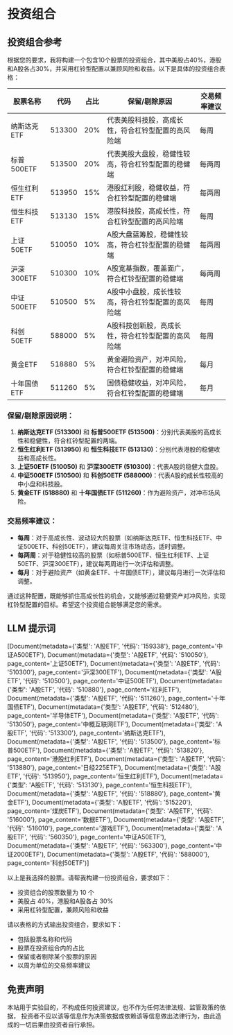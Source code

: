 # 投资组合

## 投资组合参考

根据您的要求，我将构建一个包含10个股票的投资组合，其中美股占40%，港股和A股各占30%，并采用杠铃型配置以兼顾风险和收益。以下是具体的投资组合表格：

| 股票名称          | 代码     | 占比  | 保留/剔除原因                                      | 交易频率建议 |
|-------------------|----------|------|---------------------------------------------------|--------------|
| 纳斯达克ETF       | 513300   | 20%  | 代表美股科技股，高成长性，符合杠铃型配置的高风险端 | 每周         |
| 标普500ETF        | 513500   | 20%  | 代表美股大盘股，稳健性较高，符合杠铃型配置的稳健端 | 每两周       |
| 恒生红利ETF       | 513950   | 15%  | 港股红利股，稳健收益，符合杠铃型配置的稳健端       | 每两周       |
| 恒生科技ETF       | 513130   | 15%  | 港股科技股，高成长性，符合杠铃型配置的高风险端     | 每周         |
| 上证50ETF         | 510050   | 10%  | A股大盘蓝筹股，稳健性较高，符合杠铃型配置的稳健端 | 每两周       |
| 沪深300ETF        | 510300   | 10%  | A股宽基指数，覆盖面广，符合杠铃型配置的稳健端     | 每两周       |
| 中证500ETF        | 510500   | 5%   | A股中小盘股，成长性较高，符合杠铃型配置的高风险端 | 每周         |
| 科创50ETF         | 588000   | 5%   | A股科技创新股，高成长性，符合杠铃型配置的高风险端 | 每周         |
| 黄金ETF           | 518880   | 5%   | 黄金避险资产，对冲风险，符合杠铃型配置的稳健端     | 每月         |
| 十年国债ETF       | 511260   | 5%   | 国债稳健收益，对冲风险，符合杠铃型配置的稳健端     | 每月         |

### 保留/剔除原因说明：
1. **纳斯达克ETF (513300)** 和 **标普500ETF (513500)**：分别代表美股的高成长性和稳健性，符合杠铃型配置的两端。
2. **恒生红利ETF (513950)** 和 **恒生科技ETF (513130)**：分别代表港股的稳健收益和高成长性。
3. **上证50ETF (510050)** 和 **沪深300ETF (510300)**：代表A股的稳健大盘股。
4. **中证500ETF (510500)** 和 **科创50ETF (588000)**：代表A股的成长性较高的中小盘和科技股。
5. **黄金ETF (518880)** 和 **十年国债ETF (511260)**：作为避险资产，对冲市场风险。

### 交易频率建议：
- **每周**：对于高成长性、波动较大的股票（如纳斯达克ETF、恒生科技ETF、中证500ETF、科创50ETF），建议每周关注市场动态，适时调整。
- **每两周**：对于稳健性较高的股票（如标普500ETF、恒生红利ETF、上证50ETF、沪深300ETF），建议每两周进行一次评估和调整。
- **每月**：对于避险资产（如黄金ETF、十年国债ETF），建议每月进行一次评估和调整。

通过这种配置，既能够抓住高成长性的机会，又能够通过稳健资产对冲风险，实现杠铃型配置的目标。希望这个投资组合能够满足您的需求。

## LLM 提示词



[Document(metadata={'类型': 'A股ETF', '代码': '159338'}, page_content='中证A500ETF'), Document(metadata={'类型': 'A股ETF', '代码': '510050'}, page_content='上证50ETF'), Document(metadata={'类型': 'A股ETF', '代码': '510300'}, page_content='沪深300ETF'), Document(metadata={'类型': 'A股ETF', '代码': '510500'}, page_content='中证500ETF'), Document(metadata={'类型': 'A股ETF', '代码': '510880'}, page_content='红利ETF'), Document(metadata={'类型': 'A股ETF', '代码': '511260'}, page_content='十年国债ETF'), Document(metadata={'类型': 'A股ETF', '代码': '512480'}, page_content='半导体ETF'), Document(metadata={'类型': 'A股ETF', '代码': '513050'}, page_content='中概互联网ETF'), Document(metadata={'类型': 'A股ETF', '代码': '513300'}, page_content='纳斯达克ETF'), Document(metadata={'类型': 'A股ETF', '代码': '513500'}, page_content='标普500ETF'), Document(metadata={'类型': 'A股ETF', '代码': '513820'}, page_content='港股红利ETF'), Document(metadata={'类型': 'A股ETF', '代码': '513880'}, page_content='日经225ETF'), Document(metadata={'类型': 'A股ETF', '代码': '513950'}, page_content='恒生红利ETF'), Document(metadata={'类型': 'A股ETF', '代码': '513130'}, page_content='恒生科技ETF'), Document(metadata={'类型': 'A股ETF', '代码': '518880'}, page_content='黄金ETF'), Document(metadata={'类型': 'A股ETF', '代码': '515220'}, page_content='煤炭ETF'), Document(metadata={'类型': 'A股ETF', '代码': '516000'}, page_content='数据ETF'), Document(metadata={'类型': 'A股ETF', '代码': '516010'}, page_content='游戏ETF'), Document(metadata={'类型': 'A股ETF', '代码': '560350'}, page_content='中证A50ETF'), Document(metadata={'类型': 'A股ETF', '代码': '563300'}, page_content='中证2000ETF'), Document(metadata={'类型': 'A股ETF', '代码': '588000'}, page_content='科创50ETF')]

以上是我选择的股票。请帮我构建一份投资组合，要求如下：

- 投资组合的股票数量为 10 个
- 美股占 40%，港股和A股各占 30%
- 采用杠铃型配置，兼顾风险和收益

请以表格的方式输出投资组合，要求如下：

- 包括股票名称和代码
- 股票在投资组合内的占比
- 保留或者剔除某个股票的原因
- 以周为单位的交易频率建议



## 免责声明

本站用于实验目的，不构成任何投资建议，也不作为任何法律法规、监管政策的依据，    投资者不应以该等信息作为决策依据或依赖该等信息做出法律行为，由此造成的一切后果由投资者自行承担。


